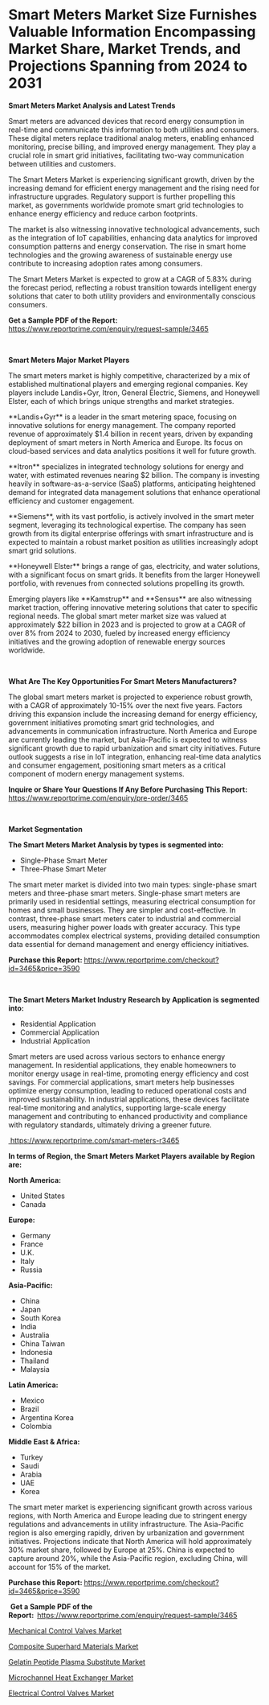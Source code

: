 <p><h1>Smart Meters Market Size Furnishes Valuable Information Encompassing Market Share, Market Trends, and Projections Spanning from 2024 to 2031</h1></p><p><strong>Smart Meters Market Analysis and Latest Trends</strong></p>
<p><p>Smart meters are advanced devices that record energy consumption in real-time and communicate this information to both utilities and consumers. These digital meters replace traditional analog meters, enabling enhanced monitoring, precise billing, and improved energy management. They play a crucial role in smart grid initiatives, facilitating two-way communication between utilities and customers.</p><p>The Smart Meters Market is experiencing significant growth, driven by the increasing demand for efficient energy management and the rising need for infrastructure upgrades. Regulatory support is further propelling this market, as governments worldwide promote smart grid technologies to enhance energy efficiency and reduce carbon footprints. </p><p>The market is also witnessing innovative technological advancements, such as the integration of IoT capabilities, enhancing data analytics for improved consumption patterns and energy conservation. The rise in smart home technologies and the growing awareness of sustainable energy use contribute to increasing adoption rates among consumers.</p><p>The Smart Meters Market is expected to grow at a CAGR of 5.83% during the forecast period, reflecting a robust transition towards intelligent energy solutions that cater to both utility providers and environmentally conscious consumers.</p></p>
<p><strong>Get a Sample PDF of the Report:&nbsp;</strong> <a href="https://www.reportprime.com/enquiry/request-sample/3465">https://www.reportprime.com/enquiry/request-sample/3465</a></p>
<p>&nbsp;</p>
<p><strong>Smart Meters Major Market Players</strong></p>
<p><p>The smart meters market is highly competitive, characterized by a mix of established multinational players and emerging regional companies. Key players include Landis+Gyr, Itron, General Electric, Siemens, and Honeywell Elster, each of which brings unique strengths and market strategies.</p><p>**Landis+Gyr** is a leader in the smart metering space, focusing on innovative solutions for energy management. The company reported revenue of approximately $1.4 billion in recent years, driven by expanding deployment of smart meters in North America and Europe. Its focus on cloud-based services and data analytics positions it well for future growth.</p><p>**Itron** specializes in integrated technology solutions for energy and water, with estimated revenues nearing $2 billion. The company is investing heavily in software-as-a-service (SaaS) platforms, anticipating heightened demand for integrated data management solutions that enhance operational efficiency and customer engagement.</p><p>**Siemens**, with its vast portfolio, is actively involved in the smart meter segment, leveraging its technological expertise. The company has seen growth from its digital enterprise offerings with smart infrastructure and is expected to maintain a robust market position as utilities increasingly adopt smart grid solutions.</p><p>**Honeywell Elster** brings a range of gas, electricity, and water solutions, with a significant focus on smart grids. It benefits from the larger Honeywell portfolio, with revenues from connected solutions propelling its growth.</p><p>Emerging players like **Kamstrup** and **Sensus** are also witnessing market traction, offering innovative metering solutions that cater to specific regional needs. The global smart meter market size was valued at approximately $22 billion in 2023 and is projected to grow at a CAGR of over 8% from 2024 to 2030, fueled by increased energy efficiency initiatives and the growing adoption of renewable energy sources worldwide.</p></p>
<p>&nbsp;</p>
<p><strong>What Are The Key Opportunities For Smart Meters Manufacturers?</strong></p>
<p><p>The global smart meters market is projected to experience robust growth, with a CAGR of approximately 10-15% over the next five years. Factors driving this expansion include the increasing demand for energy efficiency, government initiatives promoting smart grid technologies, and advancements in communication infrastructure. North America and Europe are currently leading the market, but Asia-Pacific is expected to witness significant growth due to rapid urbanization and smart city initiatives. Future outlook suggests a rise in IoT integration, enhancing real-time data analytics and consumer engagement, positioning smart meters as a critical component of modern energy management systems.</p></p>
<p><strong>Inquire or Share Your Questions If Any Before Purchasing This Report:</strong> <a href="https://www.reportprime.com/enquiry/pre-order/3465">https://www.reportprime.com/enquiry/pre-order/3465</a></p>
<p>&nbsp;</p>
<p><strong>Market Segmentation</strong></p>
<p><strong>The Smart Meters Market Analysis by types is segmented into:</strong></p>
<p><ul><li>Single-Phase Smart Meter</li><li>Three-Phase Smart Meter</li></ul></p>
<p><p>The smart meter market is divided into two main types: single-phase smart meters and three-phase smart meters. Single-phase smart meters are primarily used in residential settings, measuring electrical consumption for homes and small businesses. They are simpler and cost-effective. In contrast, three-phase smart meters cater to industrial and commercial users, measuring higher power loads with greater accuracy. This type accommodates complex electrical systems, providing detailed consumption data essential for demand management and energy efficiency initiatives.</p></p>
<p><strong>Purchase this Report:&nbsp;</strong><a href="https://www.reportprime.com/checkout?id=3465&price=3590">https://www.reportprime.com/checkout?id=3465&price=3590</a></p>
<p>&nbsp;</p>
<p><strong>The Smart Meters Market Industry Research by Application is segmented into:</strong></p>
<p><ul><li>Residential Application</li><li>Commercial Application</li><li>Industrial Application</li></ul></p>
<p><p>Smart meters are used across various sectors to enhance energy management. In residential applications, they enable homeowners to monitor energy usage in real-time, promoting energy efficiency and cost savings. For commercial applications, smart meters help businesses optimize energy consumption, leading to reduced operational costs and improved sustainability. In industrial applications, these devices facilitate real-time monitoring and analytics, supporting large-scale energy management and contributing to enhanced productivity and compliance with regulatory standards, ultimately driving a greener future.</p></p>
<p><a href="https://www.reportprime.com/smart-meters-r3465">&nbsp;https://www.reportprime.com/smart-meters-r3465</a></p>
<p><strong>In terms of Region, the Smart Meters Market Players available by Region are:</strong></p>
<p>
    <p> <strong> North America: </strong>
        <ul>
            <li>United States</li>
            <li>Canada</li>
        </ul>
        </p> 
    <p> <strong> Europe: </strong>
        <ul>
            <li>Germany</li>
            <li>France</li>
            <li>U.K.</li>
            <li>Italy</li>
            <li>Russia</li>
        </ul>
        </p> 
    <p> <strong> Asia-Pacific: </strong>
        <ul>
            <li>China</li>
            <li>Japan</li>
            <li>South Korea</li>
            <li>India</li>
            <li>Australia</li>
            <li>China Taiwan</li>
            <li>Indonesia</li>
            <li>Thailand</li>
            <li>Malaysia</li>
        </ul>
        </p> 
    <p> <strong> Latin America: </strong>
        <ul>
            <li>Mexico</li>
            <li>Brazil</li>
            <li>Argentina Korea</li>
            <li>Colombia</li>
        </ul>
        </p> 
    <p> <strong> Middle East & Africa: </strong>
        <ul>
            <li>Turkey</li>
            <li>Saudi</li>
            <li>Arabia</li>
            <li>UAE</li>
            <li>Korea</li>
        </ul>
    </p>
    </p>
<p><p>The smart meter market is experiencing significant growth across various regions, with North America and Europe leading due to stringent energy regulations and advancements in utility infrastructure. The Asia-Pacific region is also emerging rapidly, driven by urbanization and government initiatives. Projections indicate that North America will hold approximately 30% market share, followed by Europe at 25%. China is expected to capture around 20%, while the Asia-Pacific region, excluding China, will account for 15% of the market.</p></p>
<p><strong>Purchase this Report: </strong><a href="https://www.reportprime.com/checkout?id=3465&price=3590">https://www.reportprime.com/checkout?id=3465&price=3590</a></p>
<p>&nbsp;<strong>Get a Sample PDF of the Report:&nbsp;&nbsp;</strong><a href="https://www.reportprime.com/enquiry/request-sample/3465">https://www.reportprime.com/enquiry/request-sample/3465</a></p>
<p><strong></strong></p>
<p><p><a href="https://www.linkedin.com/pulse/mechanical-control-valves-market-outlook-complete-industry-a1r6f?trackingId=tAKaxNSZRpSKiXjY7gXwcw%3D%3D">Mechanical Control Valves Market</a></p><p><a href="https://issuu.com/reportprime-2/docs/composite-superhard-materials-marke_3b09623e755398">Composite Superhard Materials Market</a></p><p><a href="https://issuu.com/reportprime-2/docs/gelatin-peptide-plasma-substitute-m_c2e3df25b05083">Gelatin Peptide Plasma Substitute Market</a></p><p><a href="https://www.linkedin.com/pulse/emerging-opportunities-challenges-global-microchannel-heat-exchanger-7dmzf?trackingId=f6LkPmSwQP%2BExcDwc3FBeg%3D%3D">Microchannel Heat Exchanger Market</a></p><p><a href="https://www.linkedin.com/pulse/global-electrical-control-valves-market-opportunities-challenges2024-vo88f?trackingId=O2tJaauqTh2y1268baiTjQ%3D%3D">Electrical Control Valves Market</a></p></p>